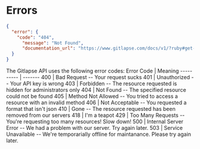 # Errors

```json
{
  "error": {
    "code": "404",
      "message": "Not Found",
      "documentation_url": "https://www.gitlapse.com/docs/v1/?ruby#get-v1-lapses"
  }
}
```

The Gitlapse API uses the following error codes:
Error Code | Meaning
---------- | -------
400 | Bad Request -- Your request sucks
401 | Unauthorized -- Your API key is wrong
403 | Forbidden -- The resource requested is hidden for administrators only
404 | Not Found -- The specified resource could not be found
405 | Method Not Allowed -- You tried to access a resource with an invalid method
406 | Not Acceptable -- You requested a format that isn't json
410 | Gone -- The resource requested has been removed from our servers
418 | I'm a teapot
429 | Too Many Requests -- You're requesting too many resources! Slow down!
500 | Internal Server Error -- We had a problem with our server. Try again later.
503 | Service Unavailable -- We're temporarially offline for maintanance. Please try again later.
